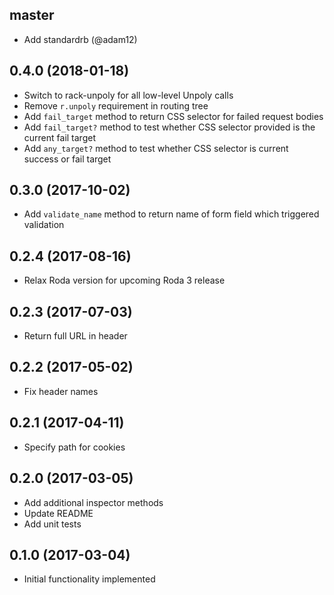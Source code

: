 ## master

- Add standardrb (@adam12)
## 0.4.0 (2018-01-18)
- Switch to rack-unpoly for all low-level Unpoly calls
- Remove `r.unpoly` requirement in routing tree
- Add `fail_target` method to return CSS selector for failed request bodies
- Add `fail_target?` method to test whether CSS selector provided is the current fail target
- Add `any_target?` method to test whether CSS selector is current success or fail target

## 0.3.0 (2017-10-02)
- Add `validate_name` method to return name of form field which triggered validation

## 0.2.4 (2017-08-16)
- Relax Roda version for upcoming Roda 3 release

## 0.2.3 (2017-07-03)
- Return full URL in header

## 0.2.2 (2017-05-02)
- Fix header names

## 0.2.1 (2017-04-11)
- Specify path for cookies

## 0.2.0 (2017-03-05)
- Add additional inspector methods
- Update README
- Add unit tests

## 0.1.0 (2017-03-04)
- Initial functionality implemented
